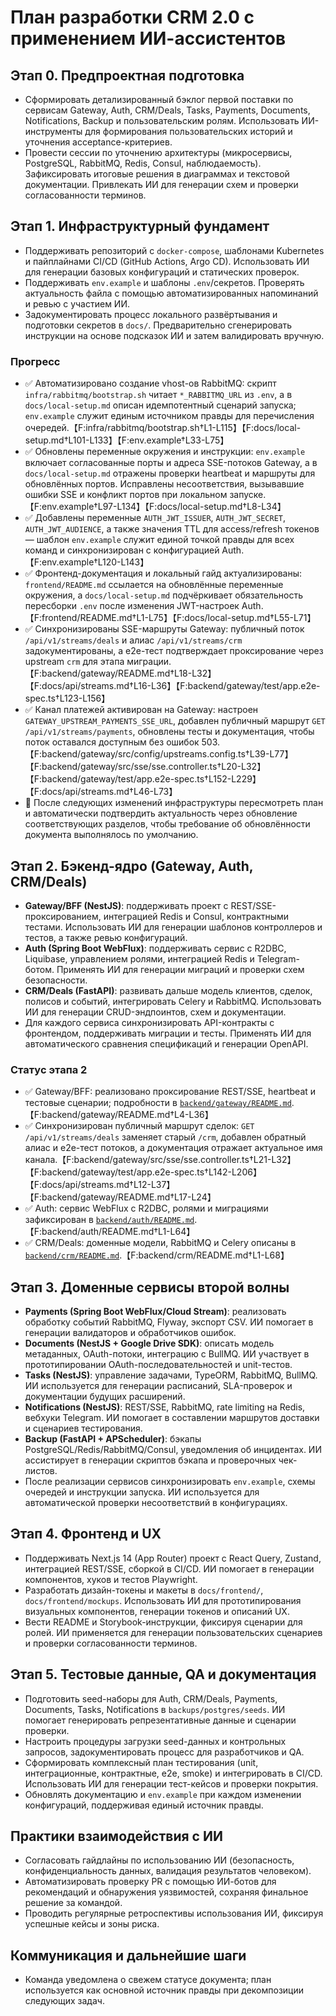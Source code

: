 # План разработки CRM 2.0 с применением ИИ-ассистентов

## Этап 0. Предпроектная подготовка
- Сформировать детализированный бэклог первой поставки по сервисам Gateway, Auth, CRM/Deals, Tasks, Payments, Documents, Notifications, Backup и пользовательским ролям. Использовать ИИ-инструменты для формирования пользовательских историй и уточнения acceptance-критериев.
- Провести сессии по уточнению архитектуры (микросервисы, PostgreSQL, RabbitMQ, Redis, Consul, наблюдаемость). Зафиксировать итоговые решения в диаграммах и текстовой документации. Привлекать ИИ для генерации схем и проверки согласованности терминов.

## Этап 1. Инфраструктурный фундамент
- Поддерживать репозиторий с `docker-compose`, шаблонами Kubernetes и пайплайнами CI/CD (GitHub Actions, Argo CD). Использовать ИИ для генерации базовых конфигураций и статических проверок.
- Поддерживать `env.example` и шаблоны `.env`/секретов. Проверять актуальность файла с помощью автоматизированных напоминаний и ревью с участием ИИ.
- Задокументировать процесс локального развёртывания и подготовки секретов в `docs/`. Предварительно сгенерировать инструкции на основе подсказок ИИ и затем валидировать вручную.

### Прогресс
- ✅ Автоматизировано создание vhost-ов RabbitMQ: скрипт `infra/rabbitmq/bootstrap.sh` читает `*_RABBITMQ_URL` из `.env`, а в `docs/local-setup.md` описан идемпотентный сценарий запуска; `env.example` служит единым источником правды для перечисления очередей.【F:infra/rabbitmq/bootstrap.sh†L1-L115】【F:docs/local-setup.md†L101-L133】【F:env.example†L33-L75】
- ✅ Обновлены переменные окружения и инструкции: `env.example` включает согласованные порты и адреса SSE-потоков Gateway, а в `docs/local-setup.md` отражены проверки heartbeat и маршруты для обновлённых портов. Исправлены несоответствия, вызывавшие ошибки SSE и конфликт портов при локальном запуске.【F:env.example†L97-L134】【F:docs/local-setup.md†L8-L34】
- ✅ Добавлены переменные `AUTH_JWT_ISSUER`, `AUTH_JWT_SECRET`, `AUTH_JWT_AUDIENCE`, а также значения TTL для access/refresh токенов — шаблон `env.example` служит единой точкой правды для всех команд и синхронизирован с конфигурацией Auth.【F:env.example†L120-L143】
- ✅ Фронтенд-документация и локальный гайд актуализированы: `frontend/README.md` ссылается на обновлённые переменные окружения, а `docs/local-setup.md` подчёркивает обязательность пересборки `.env` после изменения JWT-настроек Auth.【F:frontend/README.md†L1-L75】【F:docs/local-setup.md†L55-L71】
- ✅ Синхронизированы SSE-маршруты Gateway: публичный поток `/api/v1/streams/deals` и алиас `/api/v1/streams/crm` задокументированы, а e2e-тест подтверждает проксирование через upstream `crm` для этапа миграции.【F:backend/gateway/README.md†L18-L32】【F:docs/api/streams.md†L16-L36】【F:backend/gateway/test/app.e2e-spec.ts†L123-L156】
- ✅ Канал платежей активирован на Gateway: настроен `GATEWAY_UPSTREAM_PAYMENTS_SSE_URL`, добавлен публичный маршрут `GET /api/v1/streams/payments`, обновлены тесты и документация, чтобы поток оставался доступным без ошибок 503.【F:backend/gateway/src/config/upstreams.config.ts†L39-L77】【F:backend/gateway/src/sse/sse.controller.ts†L20-L32】【F:backend/gateway/test/app.e2e-spec.ts†L152-L229】【F:docs/api/streams.md†L46-L73】
- 🔁 После следующих изменений инфраструктуры пересмотреть план и автоматически подтвердить актуальность через обновление соответствующих разделов, чтобы требование об обновлённости документа выполнялось по умолчанию.

## Этап 2. Бэкенд-ядро (Gateway, Auth, CRM/Deals)
- **Gateway/BFF (NestJS)**: поддерживать проект с REST/SSE-проксированием, интеграцией Redis и Consul, контрактными тестами. Использовать ИИ для генерации шаблонов контроллеров и тестов, а также ревью конфигураций.
- **Auth (Spring Boot WebFlux)**: поддерживать сервис с R2DBC, Liquibase, управлением ролями, интеграцией Redis и Telegram-ботом. Применять ИИ для генерации миграций и проверки схем безопасности.
- **CRM/Deals (FastAPI)**: развивать дальше модель клиентов, сделок, полисов и событий, интегрировать Celery и RabbitMQ. Использовать ИИ для генерации CRUD-эндпоинтов, схем и документации.
- Для каждого сервиса синхронизировать API-контракты с фронтендом, поддерживать миграции и тесты. Применять ИИ для автоматического сравнения спецификаций и генерации OpenAPI.

### Статус этапа 2
- ✅ Gateway/BFF: реализовано проксирование REST/SSE, heartbeat и тестовые сценарии; подробности в [`backend/gateway/README.md`](../backend/gateway/README.md).【F:backend/gateway/README.md†L4-L36】
- ✅ Синхронизирован публичный маршрут сделок: `GET /api/v1/streams/deals` заменяет старый `/crm`, добавлен обратный алиас и e2e-тест потоков, а документация отражает актуальное имя канала.【F:backend/gateway/src/sse/sse.controller.ts†L21-L32】【F:backend/gateway/test/app.e2e-spec.ts†L142-L206】【F:docs/api/streams.md†L12-L37】【F:backend/gateway/README.md†L17-L24】
- ✅ Auth: сервис WebFlux с R2DBC, ролями и миграциями зафиксирован в [`backend/auth/README.md`](../backend/auth/README.md).【F:backend/auth/README.md†L1-L64】
- ✅ CRM/Deals: доменные модели, RabbitMQ и Celery описаны в [`backend/crm/README.md`](../backend/crm/README.md).【F:backend/crm/README.md†L1-L68】

## Этап 3. Доменные сервисы второй волны
- **Payments (Spring Boot WebFlux/Cloud Stream)**: реализовать обработку событий RabbitMQ, Flyway, экспорт CSV. ИИ помогает в генерации валидаторов и обработчиков ошибок.
- **Documents (NestJS + Google Drive SDK)**: описать модель метаданных, OAuth-потоки, интеграцию с BullMQ. ИИ участвует в прототипировании OAuth-последовательностей и unit-тестов.
- **Tasks (NestJS)**: управление задачами, TypeORM, RabbitMQ, BullMQ. ИИ используется для генерации расписаний, SLA-проверок и документации будущих расширений.
- **Notifications (NestJS)**: REST/SSE, RabbitMQ, rate limiting на Redis, вебхуки Telegram. ИИ помогает в составлении маршрутов доставки и сценариев тестирования.
- **Backup (FastAPI + APScheduler)**: бэкапы PostgreSQL/Redis/RabbitMQ/Consul, уведомления об инцидентах. ИИ ассистирует в генерации скриптов бэкапа и проверочных чек-листов.
- После реализации сервисов синхронизировать `env.example`, схемы очередей и инструкции запуска. ИИ используется для автоматической проверки несоответствий в конфигурациях.

## Этап 4. Фронтенд и UX
- Поддерживать Next.js 14 (App Router) проект с React Query, Zustand, интеграцией REST/SSE, сборкой в CI/CD. ИИ помогает в генерации компонентов, хуков и тестов Playwright.
- Разработать дизайн-токены и макеты в `docs/frontend/`, `docs/frontend/mockups`. Использовать ИИ для прототипирования визуальных компонентов, генерации токенов и описаний UX.
- Вести README и Storybook-инструкции, фиксируя сценарии для ролей. ИИ применяется для генерации пользовательских сценариев и проверки согласованности терминов.

## Этап 5. Тестовые данные, QA и документация
- Подготовить seed-наборы для Auth, CRM/Deals, Payments, Documents, Tasks, Notifications в `backups/postgres/seeds`. ИИ помогает генерировать репрезентативные данные и сценарии проверки.
- Настроить процедуры загрузки seed-данных и контрольных запросов, задокументировать процесс для разработчиков и QA.
- Сформировать комплексный план тестирования (unit, интеграционные, контрактные, e2e, smoke) и интегрировать в CI/CD. Использовать ИИ для генерации тест-кейсов и проверки покрытия.
- Обновлять документацию и `env.example` при каждом изменении конфигураций, поддерживая единый источник правды.

## Практики взаимодействия с ИИ
- Согласовать гайдлайны по использованию ИИ (безопасность, конфиденциальность данных, валидация результатов человеком).
- Автоматизировать проверку PR с помощью ИИ-ботов для рекомендаций и обнаружения уязвимостей, сохраняя финальное решение за командой.
- Проводить регулярные ретроспективы использования ИИ, фиксируя успешные кейсы и зоны риска.

## Коммуникация и дальнейшие шаги
- Команда уведомлена о свежем статусе документа; план используется как основной источник правды при декомпозиции следующих задач.

